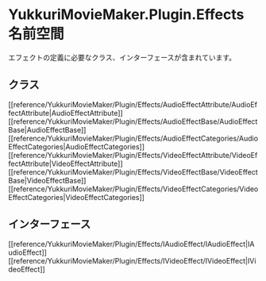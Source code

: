 # YukkuriMovieMaker.Plugin.Effects 名前空間

エフェクトの定義に必要なクラス、インターフェースが含まれています。
## クラス

[[reference/YukkuriMovieMaker/Plugin/Effects/AudioEffectAttribute/AudioEffectAttribute|AudioEffectAttribute]]
[[reference/YukkuriMovieMaker/Plugin/Effects/AudioEffectBase/AudioEffectBase|AudioEffectBase]]
[[reference/YukkuriMovieMaker/Plugin/Effects/AudioEffectCategories/AudioEffectCategories|AudioEffectCategories]]
[[reference/YukkuriMovieMaker/Plugin/Effects/VideoEffectAttribute/VideoEffectAttribute|VideoEffectAttribute]]
[[reference/YukkuriMovieMaker/Plugin/Effects/VideoEffectBase/VideoEffectBase|VideoEffectBase]]
[[reference/YukkuriMovieMaker/Plugin/Effects/VideoEffectCategories/VideoEffectCategories|VideoEffectCategories]]
## インターフェース
[[reference/YukkuriMovieMaker/Plugin/Effects/IAudioEffect/IAudioEffect|IAudioEffect]]
[[reference/YukkuriMovieMaker/Plugin/Effects/IVideoEffect/IVideoEffect|IVideoEffect]]